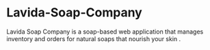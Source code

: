 # Lavida-Soap-Company
Lavida Soap Company is a soap-based web application that manages inventory and orders for natural soaps that nourish your skin .
